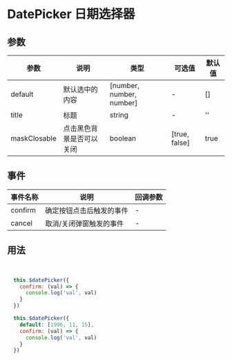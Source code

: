 # DatePicker 日期选择器

## 参数

| 参数       | 说明    | 类型      | 可选值       | 默认值   |
|---------- |-------- |---------- |-------------  |-------- |
|default            | 默认选中的内容  | [number, number, number] | - |  [] |
|title              | 标题  | string | - |  '' |
|maskClosable       | 点击黑色背景是否可以关闭  |  boolean  | [true, false] |  true |

## 事件
| 事件名称 | 说明 | 回调参数 |
|---------|---------|---------|
| confirm | 确定按钮点击后触发的事件 | - |
| cancel  | 取消/关闭弹窗触发的事件  | - |

## 用法

<br />

<picker-demo :currentDemo="3" />

```js
  this.$datePicker({
    confirm: (val) => {
      console.log('val', val)
    }
  })
```

<picker-demo :currentDemo="4" />

```js
  this.$datePicker({
    default: [1996, 11, 15],
    confirm: (val) => {
      console.log('val', val)
    }
  })
```